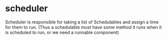 # scheduler

Scheduler is responsible for taking a list of Schedulables and assign a time for them to run.
(Thus a schedulable must have some method it runs when it is scheduled to run, or we need a
runnable component)